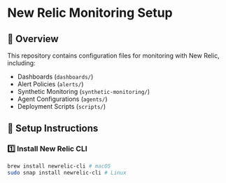 # New Relic Monitoring Setup

## 📌 Overview
This repository contains configuration files for monitoring with New Relic, including:
- Dashboards (`dashboards/`)
- Alert Policies (`alerts/`)
- Synthetic Monitoring (`synthetic-monitoring/`)
- Agent Configurations (`agents/`)
- Deployment Scripts (`scripts/`)

## 🚀 Setup Instructions
### 1️⃣ Install New Relic CLI
```sh
brew install newrelic-cli # macOS
sudo snap install newrelic-cli # Linux
